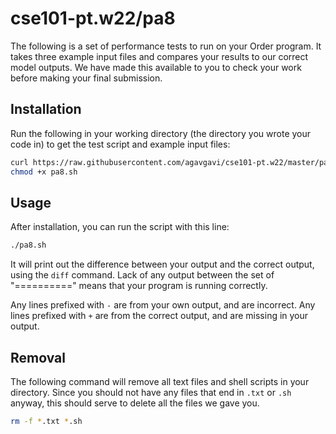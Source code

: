 # cse101-pt.w22/pa8

The following is a set of performance tests to run on your Order program. It
takes three example input files and compares your results to our correct model
outputs. We have made this available to you to check your work before making
your final submission.

## Installation

Run the following in your working directory (the directory you wrote your code
in) to get the test script and example input files:

```bash
curl https://raw.githubusercontent.com/agavgavi/cse101-pt.w22/master/pa8/pa8.sh > pa8.sh
chmod +x pa8.sh
```

## Usage

After installation, you can run the script with this line:

```bash
./pa8.sh
```

It will print out the difference between your output and the correct output,
using the `diff` command. Lack of any output between the set of "=========="
means that your program is running correctly.

Any lines prefixed with `-` are from your own output, and are incorrect. Any
lines prefixed with `+` are from the correct output, and are missing in your
output.

## Removal

The following command will remove all text files and shell scripts in your
directory. Since you should not have any files that end in `.txt` or `.sh`
anyway, this should serve to delete all the files we gave you.

```bash
rm -f *.txt *.sh
```

